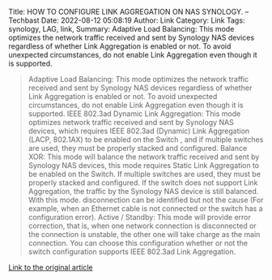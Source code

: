 Title: HOW TO CONFIGURE LINK AGGREGATION ON NAS SYNOLOGY. – Techbast
Date: 2022-08-12 05:08:19
Author: Link
Category: Link
Tags: synology, LAG, link, 
Summary: Adaptive Load Balancing: This mode optimizes the network traffic received and sent by Synology NAS devices regardless of whether Link Aggregation is enabled or not. To avoid unexpected circumstances, do not enable Link Aggregation even though it is supported.

> Adaptive Load Balancing: This mode optimizes the network traffic received and sent by Synology NAS devices regardless of whether Link Aggregation is enabled or not. To avoid unexpected circumstances, do not enable Link Aggregation even though it is supported.
> IEEE 802.3ad Dynamic Link Aggregation: This mode optimizes network traffic received and sent by Synology NAS devices, which requires IEEE 802.3ad (Dynamic) Link Aggregation (LACP, 802.1AX) to be enabled on the Switch , and if multiple switches are used, they must be properly stacked and configured.
> Balance XOR: This mode will balance the network traffic received and sent by Synology NAS devices, this mode requires Static Link Aggregation to be enabled on the Switch. If multiple switches are used, they must be properly stacked and configured. If the switch does not support Link Aggregation, the traffic by the Synology NAS device is still balanced. With this mode. disconnection can be identified but not the cause (For example, when an Ethernet cable is not connected or the switch has a configuration error).
> Active / Standby: This mode will provide error correction, that is, when one network connection is disconnected or the connection is unstable, the other one will take charge as the main connection. You can choose this configuration whether or not the switch configuration supports IEEE 802.3ad Link Aggregation.

[Link to the original article](https://techbast.com/2020/03/how-to-configure-link-aggregation-on-nas-synology.html)
